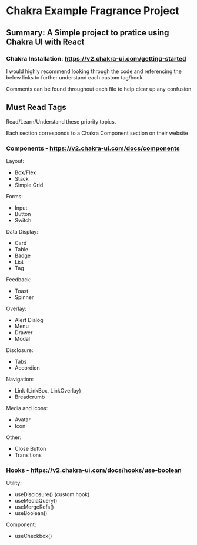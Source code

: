 # Chakra Example Fragrance Project

## Summary: A Simple project to pratice using Chakra UI with React

### Chakra Installation: https://v2.chakra-ui.com/getting-started

I would highly recommend looking through the code and referencing the below links to further understand each custom tag/hook.

Comments can be found throughout each file to help clear up any confusion

## Must Read Tags
Read/Learn/Understand these priority topics.

Each section corresponds to a Chakra Component section on their website

### Components - https://v2.chakra-ui.com/docs/components
Layout:
- Box/Flex
- Stack
- Simple Grid

Forms:
- Input
- Button
- Switch

Data Display:
- Card
- Table
- Badge
- List
- Tag

Feedback:
- Toast
- Spinner

Overlay:
- Alert Dialog
- Menu
- Drawer
- Modal

Disclosure:
- Tabs
- Accordion

Navigation:
- Link (LinkBox, LinkOverlay)
- Breadcrumb

Media and Icons:
- Avatar
- Icon

Other:
- Close Button
- Transitions

### Hooks - https://v2.chakra-ui.com/docs/hooks/use-boolean
Utility:
- useDisclosure() (custom hook)
- useMediaQuery()
- useMergeRefs()
- useBoolean()

Component:
- useCheckbox()
